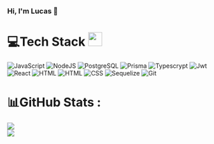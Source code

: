### Hi, I'm Lucas 👋


# 💻Tech Stack <img src = "https://media2.giphy.com/media/QssGEmpkyEOhBCb7e1/giphy.gif?cid=ecf05e47a0n3gi1bfqntqmob8g9aid1oyj2wr3ds3mg700bl&rid=giphy.gif" width = 32px> 
![JavaScript](https://img.shields.io/badge/javascript-%23323330.svg?style=for-the-badge&logo=javascript&logoColor=%23F7DF1E) ![NodeJS](https://img.shields.io/badge/node.js-6DA55F?style=for-the-badge&logo=node.js&logoColor=white) ![PostgreSQL](https://img.shields.io/badge/postgresql-%23316192.svg?style=for-the-badge&logo=postgresql&logoColor=white) ![Prisma](https://img.shields.io/badge/prisma-%232D3748?style=for-the-badge&logo=prisma&logoColor=white) ![Typescrypt](https://img.shields.io/badge/typescript-%23007ACC.svg?style=for-the-badge&logo=typescript&logoColor=white) ![Jwt](https://img.shields.io/badge/jwt-%23000000.svg?style=for-the-badge&logo=json-web-tokens&logoColor=white) ![React](https://img.shields.io/badge/react-%2361DAFB.svg?style=for-the-badge&logo=react&logoColor=white) ![HTML](https://img.shields.io/badge/html-%23E34F26.svg?style=for-the-badge&logo=html5&logoColor=white) ![HTML](https://img.shields.io/badge/redux-%23764ABC.svg?style=for-the-badge&logo=redux&logoColor=white) ![CSS ](https://img.shields.io/badge/css-%231572B6.svg?style=for-the-badge&logo=css3&logoColor=white) ![Sequelize](https://img.shields.io/badge/sequelize-%231572B6.svg?style=for-the-badge&logo=sequelize&logoColor=white) ![Git](https://img.shields.io/badge/git-%23F05032.svg?style=for-the-badge&logo=git&logoColor=white)

# 📊GitHub Stats :
![](https://github-readme-stats.vercel.app/api?username=Lucaselsande&theme=radical&hide_border=false&include_all_commits=false&count_private=false)<br/>
![](https://github-readme-stats.vercel.app/api/top-langs/?username=Lucaselsande&theme=radical&hide_border=false&include_all_commits=false&count_private=false&layout=compact)
